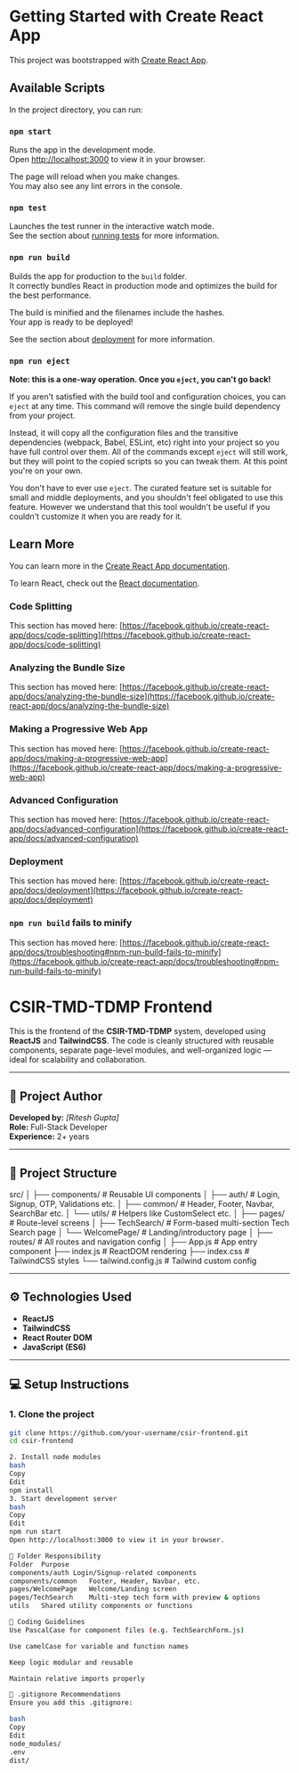 # Getting Started with Create React App

This project was bootstrapped with [Create React App](https://github.com/facebook/create-react-app).

## Available Scripts

In the project directory, you can run:

### `npm start`

Runs the app in the development mode.\
Open [http://localhost:3000](http://localhost:3000) to view it in your browser.

The page will reload when you make changes.\
You may also see any lint errors in the console.

### `npm test`

Launches the test runner in the interactive watch mode.\
See the section about [running tests](https://facebook.github.io/create-react-app/docs/running-tests) for more information.

### `npm run build`

Builds the app for production to the `build` folder.\
It correctly bundles React in production mode and optimizes the build for the best performance.

The build is minified and the filenames include the hashes.\
Your app is ready to be deployed!

See the section about [deployment](https://facebook.github.io/create-react-app/docs/deployment) for more information.

### `npm run eject`

**Note: this is a one-way operation. Once you `eject`, you can't go back!**

If you aren't satisfied with the build tool and configuration choices, you can `eject` at any time. This command will remove the single build dependency from your project.

Instead, it will copy all the configuration files and the transitive dependencies (webpack, Babel, ESLint, etc) right into your project so you have full control over them. All of the commands except `eject` will still work, but they will point to the copied scripts so you can tweak them. At this point you're on your own.

You don't have to ever use `eject`. The curated feature set is suitable for small and middle deployments, and you shouldn't feel obligated to use this feature. However we understand that this tool wouldn't be useful if you couldn't customize it when you are ready for it.

## Learn More

You can learn more in the [Create React App documentation](https://facebook.github.io/create-react-app/docs/getting-started).

To learn React, check out the [React documentation](https://reactjs.org/).

### Code Splitting

This section has moved here: [https://facebook.github.io/create-react-app/docs/code-splitting](https://facebook.github.io/create-react-app/docs/code-splitting)

### Analyzing the Bundle Size

This section has moved here: [https://facebook.github.io/create-react-app/docs/analyzing-the-bundle-size](https://facebook.github.io/create-react-app/docs/analyzing-the-bundle-size)

### Making a Progressive Web App

This section has moved here: [https://facebook.github.io/create-react-app/docs/making-a-progressive-web-app](https://facebook.github.io/create-react-app/docs/making-a-progressive-web-app)

### Advanced Configuration

This section has moved here: [https://facebook.github.io/create-react-app/docs/advanced-configuration](https://facebook.github.io/create-react-app/docs/advanced-configuration)

### Deployment

This section has moved here: [https://facebook.github.io/create-react-app/docs/deployment](https://facebook.github.io/create-react-app/docs/deployment)

### `npm run build` fails to minify

This section has moved here: [https://facebook.github.io/create-react-app/docs/troubleshooting#npm-run-build-fails-to-minify](https://facebook.github.io/create-react-app/docs/troubleshooting#npm-run-build-fails-to-minify)



# CSIR-TMD-TDMP Frontend

This is the frontend of the **CSIR-TMD-TDMP** system, developed using **ReactJS** and **TailwindCSS**. The code is cleanly structured with reusable components, separate page-level modules, and well-organized logic — ideal for scalability and collaboration.

---

## 🧠 Project Author

**Developed by:** *[Ritesh Gupta]*  
**Role:** Full-Stack Developer  
**Experience:** 2+ years  

---

## 🚀 Project Structure

src/
│
├── components/ # Reusable UI components
│ ├── auth/ # Login, Signup, OTP, Validations etc.
│ ├── common/ # Header, Footer, Navbar, SearchBar etc.
│ └── utils/ # Helpers like CustomSelect etc.
│
├── pages/ # Route-level screens
│ ├── TechSearch/ # Form-based multi-section Tech Search page
│ └── WelcomePage/ # Landing/introductory page
│
├── routes/ # All routes and navigation config
│
├── App.js # App entry component
├── index.js # ReactDOM rendering
├── index.css # TailwindCSS styles
└── tailwind.config.js # Tailwind custom config


---

## ⚙️ Technologies Used

- **ReactJS**
- **TailwindCSS**
- **React Router DOM**
- **JavaScript (ES6)**

---

## 💻 Setup Instructions

### 1. Clone the project

```bash
git clone https://github.com/your-username/csir-frontend.git
cd csir-frontend

2. Install node modules
bash
Copy
Edit
npm install
3. Start development server
bash
Copy
Edit
npm run start
Open http://localhost:3000 to view it in your browser.

🧩 Folder Responsibility
Folder	Purpose
components/auth	Login/Signup-related components
components/common	Footer, Header, Navbar, etc.
pages/WelcomePage	Welcome/Landing screen
pages/TechSearch	Multi-step tech form with preview & options
utils	Shared utility components or functions

📘 Coding Guidelines
Use PascalCase for component files (e.g. TechSearchForm.js)

Use camelCase for variable and function names

Keep logic modular and reusable

Maintain relative imports properly

🔐 .gitignore Recommendations
Ensure you add this .gitignore:

bash
Copy
Edit
node_modules/
.env
dist/